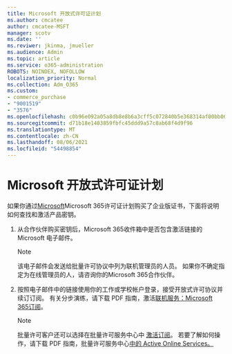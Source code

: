 ```yaml
---
title: Microsoft 开放式许可证计划
ms.author: cmcatee
author: cmcatee-MSFT
manager: scotv
ms.date: ''
ms.reviwer: jkinma, jmueller
ms.audience: Admin
ms.topic: article
ms.service: o365-administration
ROBOTS: NOINDEX, NOFOLLOW
localization_priority: Normal
ms.collection: Adm_O365
ms.custom:
- commerce_purchase
- "9001519"
- "3576"
ms.openlocfilehash: c0b96e092a05a8db8e8b6a3cff5c072840b5e368314af00bb065e03149df6b60
ms.sourcegitcommit: d71b18e1403859fbfc45ddd9a57c8ab68f4d9f96
ms.translationtype: MT
ms.contentlocale: zh-CN
ms.lasthandoff: 08/06/2021
ms.locfileid: "54498854"
---
```

# <a name="microsoft-open-license-program"></a>Microsoft 开放式许可证计划

如果你通过[Microsoft](https://go.microsoft.com/fwlink/p/?LinkID=613298)Microsoft 365许可证计划购买了企业版证书，下面将说明如何查找和激活产品密钥。

1. 从合作伙伴购买密钥后，Microsoft 365收件箱中是否包含激活链接的 Microsoft 电子邮件。

    > [!NOTE]
    > 该电子邮件会发送给批量许可协议中列为联机管理员的人员。 如果你不确定指定为在线管理员的人，请咨询你的Microsoft 365合作伙伴。
1. 按照电子邮件中的链接使用你的工作或学校帐户登录，接受开放式许可协议并续订订阅。 有关分步演练，请下载 PDF 指南，激活[联机服务：Microsoft 365订阅](https://go.microsoft.com/fwlink/p/?LinkId=618100)。

    > [!NOTE]
    > 批量许可客户还可以选择在批量许可服务中心中 [激活订阅](https://go.microsoft.com/fwlink/p/?LinkID=282016)。 若要了解如何操作，请下载 PDF 指南，批量许可服务中心[中的 Active Online Services。](https://go.microsoft.com/fwlink/p/?LinkId=618096)